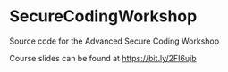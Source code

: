 # SecureCodingWorkshop
Source code for the Advanced Secure Coding Workshop

Course slides can be found at https://bit.ly/2FI6ujb
